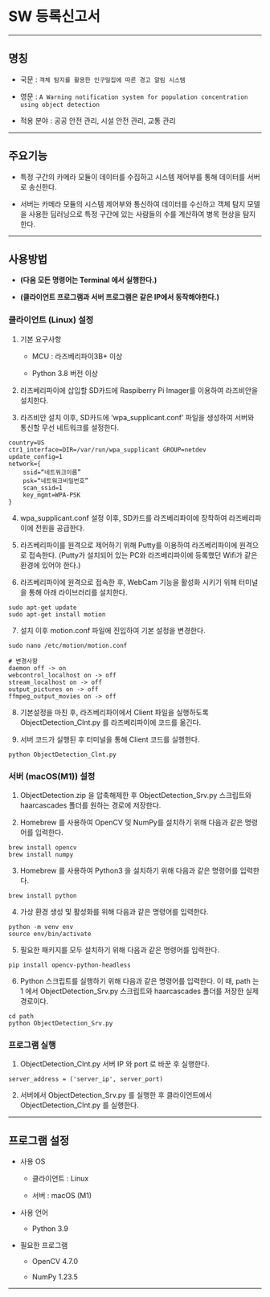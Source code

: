 # SW 등록신고서

---

## 명칭

- 국문 : `객체 탐지를 활용한 인구밀집에 따른 경고 알림 시스템`

- 영문 : `A Warning notification system for population concentration using object detection`

- 적용 분야 : 공공 안전 관리, 시설 안전 관리, 교통 관리

---

## 주요기능

- 특정 구간의 카메라 모듈이 데이터를 수집하고 시스템 제어부를 통해 데이터를 서버로 송신한다.

- 서버는 카메라 모듈의 시스템 제어부와 통신하여 데이터를 수신하고 객체 탐지 모델을 사용한 딥러닝으로 특정 구간에 있는 사람들의 수를 계산하여 병목 현상을 탐지한다.

---

## 사용방법

- **(다음 모든 명령어는 Terminal 에서 실행한다.)**

- **(클라이언트 프로그램과 서버 프로그램은 같은 IP에서 동작해야한다.)**

### 클라이언트 (Linux) 설정

1. 기본 요구사항

   - MCU : 라즈베리파이3B+ 이상

   - Python 3.8 버전 이상

2. 라즈베리파이에 삽입할 SD카드에 Raspiberry Pi Imager를 이용하여 라즈비안을 설치한다.

3. 라즈비안 설치 이후, SD카드에 ‘wpa_supplicant.conf’ 파일을 생성하여 서버와 통신할 무선 네트워크를 설정한다.

```
country=US
ctr1_interface=DIR=/var/run/wpa_supplicant GROUP=netdev
update_config=1
network={
    ssid=“네트워크이름”
    psk=“네트워크비밀번호”
    scan_ssid=1
    key_mgmt=WPA-PSK
}
```

4. wpa_supplicant.conf 설정 이후, SD카드를 라즈베리파이에 장착하여 라즈베리파이에 전원을 공급한다.

5. 라즈베리파이를 원격으로 제어하기 위해 Putty를 이용하여 라즈베리파이에 원격으로 접속한다. (Putty가 설치되어 있는 PC와 라즈베리파이에 등록했던 Wifi가 같은 환경에 있어야 한다.)

6. 라즈베리파이에 원격으로 접속한 후, WebCam 기능을 활성화 시키기 위해 터미널을 통해 아래 라이브러리를 설치한다.

```
sudo apt-get update
sudo apt-get install motion
```

7. 설치 이후 motion.conf 파일에 진입하여 기본 설정을 변경한다.

```
sudo nano /etc/motion/motion.conf

# 변경사항
daemon off -> on
webcontrol_localhost on -> off
stream_localhost on -> off
output_pictures on -> off
ffmpeg_output_movies on -> off
```

8. 기본설정을 마친 후, 라즈베리파이에서 Client 파일을 실행하도록 ObjectDetection_Clnt.py 를 라즈베리파이에 코드를 옮긴다.

9. 서버 코드가 실행된 후 터미널을 통해 Client 코드를 실행한다.

```
python ObjectDetection_Clnt.py
```

### 서버 (macOS(M1)) 설정

1. ObjectDetection.zip 을 압축해제한 후 ObjectDetection_Srv.py 스크립트와 haarcascades 폴더를 원하는 경로에 저장한다.

2. Homebrew 를 사용하여 OpenCV 및 NumPy를 설치하기 위해 다음과 같은 명령어를 입력한다.

```
brew install opencv
brew install numpy
```

3. Homebrew 를 사용하여 Python3 을 설치하기 위해 다음과 같은 명령어를 입력한다.

```
brew install python
```

4. 가상 환경 생성 및 활성화를 위해 다음과 같은 명령어를 입력한다.

```
python -m venv env
source env/bin/activate
```

5. 필요한 패키지를 모두 설치하기 위해 다음과 같은 명령어를 입력한다.

```
pip install opencv-python-headless
```

6. Python 스크립트를 실행하기 위해 다음과 같은 명령어를 입력한다. 이 때, path 는 1 에서 ObjectDetection_Srv.py 스크립트와 haarcascades 폴더를 저장한 실제 경로이다.

```
cd path
python ObjectDetection_Srv.py
```

### 프로그램 실행

1. ObjectDetection_Clnt.py 서버 IP 와 port 로 바꾼 후 실행한다.

```
server_address = ('server_ip', server_port)
```

2. 서버에서 ObjectDetection_Srv.py 를 실행한 후 클라이언트에서 ObjectDetection_Clnt.py 를 실행한다.

---

## 프로그램 설정

- 사용 OS

  - 클라이언트 : Linux

  - 서버 : macOS (M1)

- 사용 언어

  - Python 3.9

- 필요한 프로그램

  - OpenCV 4.7.0

  - NumPy 1.23.5

---
